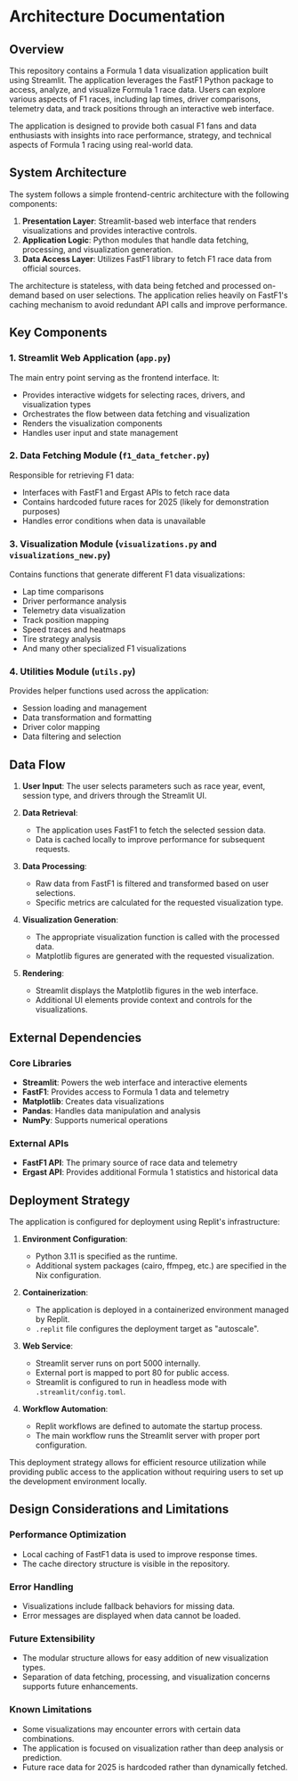 # Architecture Documentation

## Overview

This repository contains a Formula 1 data visualization application built using Streamlit. The application leverages the FastF1 Python package to access, analyze, and visualize Formula 1 race data. Users can explore various aspects of F1 races, including lap times, driver comparisons, telemetry data, and track positions through an interactive web interface.

The application is designed to provide both casual F1 fans and data enthusiasts with insights into race performance, strategy, and technical aspects of Formula 1 racing using real-world data.

## System Architecture

The system follows a simple frontend-centric architecture with the following components:

1. **Presentation Layer**: Streamlit-based web interface that renders visualizations and provides interactive controls.
2. **Application Logic**: Python modules that handle data fetching, processing, and visualization generation.
3. **Data Access Layer**: Utilizes FastF1 library to fetch F1 race data from official sources.

The architecture is stateless, with data being fetched and processed on-demand based on user selections. The application relies heavily on FastF1's caching mechanism to avoid redundant API calls and improve performance.

## Key Components

### 1. Streamlit Web Application (`app.py`)

The main entry point serving as the frontend interface. It:
- Provides interactive widgets for selecting races, drivers, and visualization types
- Orchestrates the flow between data fetching and visualization
- Renders the visualization components
- Handles user input and state management

### 2. Data Fetching Module (`f1_data_fetcher.py`)

Responsible for retrieving F1 data:
- Interfaces with FastF1 and Ergast APIs to fetch race data
- Contains hardcoded future races for 2025 (likely for demonstration purposes)
- Handles error conditions when data is unavailable

### 3. Visualization Module (`visualizations.py` and `visualizations_new.py`)

Contains functions that generate different F1 data visualizations:
- Lap time comparisons
- Driver performance analysis
- Telemetry data visualization
- Track position mapping
- Speed traces and heatmaps
- Tire strategy analysis
- And many other specialized F1 visualizations

### 4. Utilities Module (`utils.py`)

Provides helper functions used across the application:
- Session loading and management
- Data transformation and formatting
- Driver color mapping
- Data filtering and selection

## Data Flow

1. **User Input**: The user selects parameters such as race year, event, session type, and drivers through the Streamlit UI.

2. **Data Retrieval**: 
   - The application uses FastF1 to fetch the selected session data.
   - Data is cached locally to improve performance for subsequent requests.

3. **Data Processing**:
   - Raw data from FastF1 is filtered and transformed based on user selections.
   - Specific metrics are calculated for the requested visualization type.

4. **Visualization Generation**:
   - The appropriate visualization function is called with the processed data.
   - Matplotlib figures are generated with the requested visualization.

5. **Rendering**:
   - Streamlit displays the Matplotlib figures in the web interface.
   - Additional UI elements provide context and controls for the visualizations.

## External Dependencies

### Core Libraries
- **Streamlit**: Powers the web interface and interactive elements
- **FastF1**: Provides access to Formula 1 data and telemetry
- **Matplotlib**: Creates data visualizations
- **Pandas**: Handles data manipulation and analysis
- **NumPy**: Supports numerical operations

### External APIs
- **FastF1 API**: The primary source of race data and telemetry
- **Ergast API**: Provides additional Formula 1 statistics and historical data

## Deployment Strategy

The application is configured for deployment using Replit's infrastructure:

1. **Environment Configuration**:
   - Python 3.11 is specified as the runtime.
   - Additional system packages (cairo, ffmpeg, etc.) are specified in the Nix configuration.

2. **Containerization**:
   - The application is deployed in a containerized environment managed by Replit.
   - `.replit` file configures the deployment target as "autoscale".

3. **Web Service**:
   - Streamlit server runs on port 5000 internally.
   - External port is mapped to port 80 for public access.
   - Streamlit is configured to run in headless mode with `.streamlit/config.toml`.

4. **Workflow Automation**:
   - Replit workflows are defined to automate the startup process.
   - The main workflow runs the Streamlit server with proper port configuration.

This deployment strategy allows for efficient resource utilization while providing public access to the application without requiring users to set up the development environment locally.

## Design Considerations and Limitations

### Performance Optimization
- Local caching of FastF1 data is used to improve response times.
- The cache directory structure is visible in the repository.

### Error Handling
- Visualizations include fallback behaviors for missing data.
- Error messages are displayed when data cannot be loaded.

### Future Extensibility
- The modular structure allows for easy addition of new visualization types.
- Separation of data fetching, processing, and visualization concerns supports future enhancements.

### Known Limitations
- Some visualizations may encounter errors with certain data combinations.
- The application is focused on visualization rather than deep analysis or prediction.
- Future race data for 2025 is hardcoded rather than dynamically fetched.